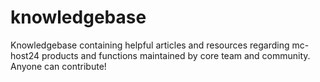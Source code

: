 # knowledgebase
Knowledgebase containing helpful articles and resources regarding mc-host24 products and functions maintained by core team and community. Anyone can contribute!
